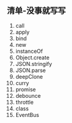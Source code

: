 ## 清单-没事就写写

1. call
2. apply
3. bind
4. new
5. instanceOf
6. Object.create
7. JSON.stringify
8. JSON.parse
9. deepClone
10. curry
11. promise
12. debounce
13. throttle
14. class
15. EventBus
